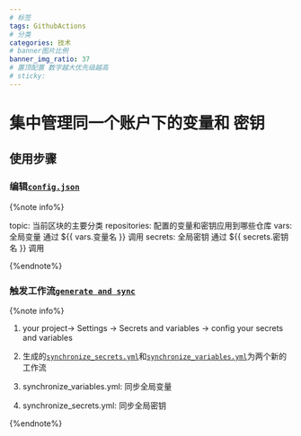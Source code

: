 ```yaml
---
# 标签
tags: GithubActions
# 分类
categories: 技术
# banner图片比例
banner_img_ratio: 37
# 置顶配置 数字越大优先级越高
# sticky:
---
```


# 集中管理同一个账户下的变量和 密钥

## 使用步骤

### 编辑[`config.json`](https://github.com/nichuanfang/.github/blob/main/config.json)

{%note info%}

topic: 当前区块的主要分类
repositories: 配置的变量和密钥应用到哪些仓库
vars: 全局变量 通过 ${{ vars.变量名  }} 调用
secrets: 全局密钥 通过 ${{ secrets.密钥名 }} 调用

{%endnote%}

### 触发工作流[`generate and sync`](https://github.com/nichuanfang/.github/actions/workflows/main.yml)

{%note info%}

1. your project-> Settings -> Secrets and variables -> config your secrets and variables

2. 生成的[`synchronize_secrets.yml`](https://github.com/nichuanfang/.github/blob/main/.github/workflows/synchronize_secrets.yml)和[`synchronize_variables.yml`](https://github.com/nichuanfang/.github/blob/main/.github/workflows/synchronize_variables.yml)为两个新的工作流

3. synchronize_variables.yml: 同步全局变量

4. synchronize_secrets.yml: 同步全局密钥

{%endnote%}
